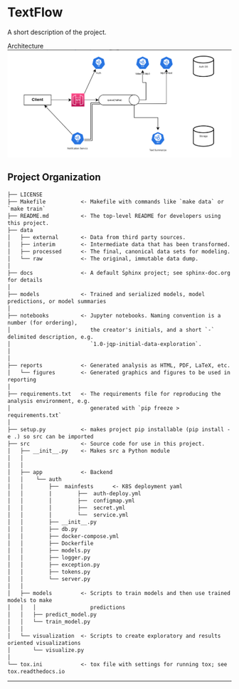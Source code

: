 TextFlow
==============================

A short description of the project.

Architecture
![](https://github.com/dev-hack95/TextFlow/blob/main/reports/figures/Textflow_1.png)

Project Organization
------------

    ├── LICENSE
    ├── Makefile           <- Makefile with commands like `make data` or `make train`
    ├── README.md          <- The top-level README for developers using this project.
    ├── data
    │   ├── external       <- Data from third party sources.
    │   ├── interim        <- Intermediate data that has been transformed.
    │   ├── processed      <- The final, canonical data sets for modeling.
    │   └── raw            <- The original, immutable data dump.
    │
    ├── docs               <- A default Sphinx project; see sphinx-doc.org for details
    │
    ├── models             <- Trained and serialized models, model predictions, or model summaries
    │
    ├── notebooks          <- Jupyter notebooks. Naming convention is a number (for ordering),
    │                         the creator's initials, and a short `-` delimited description, e.g.
    │                         `1.0-jqp-initial-data-exploration`.
    │
    │
    ├── reports            <- Generated analysis as HTML, PDF, LaTeX, etc.
    │   └── figures        <- Generated graphics and figures to be used in reporting
    │
    ├── requirements.txt   <- The requirements file for reproducing the analysis environment, e.g.
    │                         generated with `pip freeze > requirements.txt`
    │
    ├── setup.py           <- makes project pip installable (pip install -e .) so src can be imported
    ├── src                <- Source code for use in this project.
    │   ├── __init__.py    <- Makes src a Python module
    │   │
    │   │
    │   ├── app            <- Backend
    │   │    └── auth
    │   │        ├──  mainfests      <- K8S deployment yaml
    │   │        |        ├──  auth-deploy.yml
    │   │        │        ├──  configmap.yml
    │   │        │        ├──  secret.yml
    │   │        │        └──  service.yml
    │   │        ├── __init__.py
    │   │        ├── db.py
    │   │        ├── docker-compose.yml
    │   │        ├── Dockerfile
    │   │        ├── models.py
    │   │        ├── logger.py
    │   │        ├── exception.py
    │   │        ├── tokens.py
    │   │        └── server.py
    │   │
    │   ├── models         <- Scripts to train models and then use trained models to make
    │   │   │                 predictions
    │   │   ├── predict_model.py
    │   │   └── train_model.py
    │   │
    │   └── visualization  <- Scripts to create exploratory and results oriented visualizations
    │       └── visualize.py
    │
    └── tox.ini            <- tox file with settings for running tox; see tox.readthedocs.io

--------